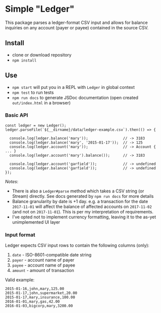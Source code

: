 # Simple "Ledger"

This package parses a ledger-format CSV input and allows for balance inquiries on any account (payer or payee) contained in the source CSV.
## Install

* clone or download repository
* `npm install`

## Use

* `npm start` will put you in a REPL with `Ledger` in global context
* `npm test` to run tests
* `npm run docs` to generate JSDoc documentation (open created `out/index.html` in a browser)

### Basic API

```
const ledger = new Ledger();
ledger.parseFile(`${__dirname}/data/ledger-example.csv`).then(() => {

  console.log(ledger.balance('mary'));                // -> 3183
  console.log(ledger.balance('mary', '2015-01-17'));  // -> 125
  console.log(ledger.account('mary'));                // -> Account { ... }
  console.log(ledger.account('mary').balance());      // -> 3183

  console.log(ledger.account('garfield'));            // -> undefined
  console.log(ledger.balance('garfield'));            // -> undefined
});
```

_Notes_:

* There is also a `Ledger#parse` method which takes a CSV string (or Stream) directly. See docs generated by `npm run docs` for more details
* Balance granularity by date is +1 day. e.g. a transaction for the date `2017-11-01` will affect the balance of affected accounts on `2017-11-02` (and not on `2017-11-01`). This is per my interpretation of requirements.
* I've opted not to implement currency formatting, leaving it to the as-yet unimplemented UI layer

### Input format

Ledger expects CSV input rows to contain the following columns (only):

1. `date` - ISO-8601-compatible date string
2. `payer` - account name of payer
3. `payee` - account name of payee
4. `amount` - amount of transaction

Valid example:

```
2015-01-16,john,mary,125.00
2015-01-17,john,supermarket,20.00
2015-01-17,mary,insurance,100.00
2016-01-01,mary,gas,42.00
2016-01-03,bigcorp,mary,3200.00
```
